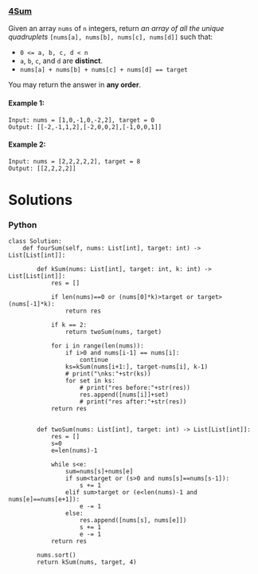 ### [4Sum](https://leetcode.com/problems/4sum/) <br>

Given an array `nums` of `n` integers, return *an array of all the unique quadruplets* `[nums[a], nums[b], nums[c], nums[d]]` such that:

 - `0 <= a, b, c, d < n`
 - `a`, `b`, `c`, and `d` are **distinct**.
 - `nums[a] + nums[b] + nums[c] + nums[d] == target`


You may return the answer in **any order**.

 

#### Example 1:

```
Input: nums = [1,0,-1,0,-2,2], target = 0
Output: [[-2,-1,1,2],[-2,0,0,2],[-1,0,0,1]]

```

#### Example 2:

```
Input: nums = [2,2,2,2,2], target = 8
Output: [[2,2,2,2]]

```



# Solutions

### Python
```
class Solution:
    def fourSum(self, nums: List[int], target: int) -> List[List[int]]:
        
        def kSum(nums: List[int], target: int, k: int) -> List[List[int]]:
            res = []
            
            if len(nums)==0 or (nums[0]*k)>target or target>(nums[-1]*k):
                return res
            
            if k == 2:
                return twoSum(nums, target)
            
            for i in range(len(nums)):
                if i>0 and nums[i-1] == nums[i]:
                    continue
                ks=kSum(nums[i+1:], target-nums[i], k-1)
                # print("\nks:"+str(ks))
                for set in ks:
                    # print("res before:"+str(res))
                    res.append([nums[i]]+set)
                    # print("res after:"+str(res))
            return res

        
        def twoSum(nums: List[int], target: int) -> List[List[int]]:
            res = []
            s=0
            e=len(nums)-1
            
            while s<e:
                sum=nums[s]+nums[e]
                if sum<target or (s>0 and nums[s]==nums[s-1]):
                    s += 1
                elif sum>target or (e<len(nums)-1 and nums[e]==nums[e+1]):
                    e -= 1
                else:
                    res.append([nums[s], nums[e]])
                    s += 1
                    e -= 1
            return res

        nums.sort()
        return kSum(nums, target, 4)        
```
